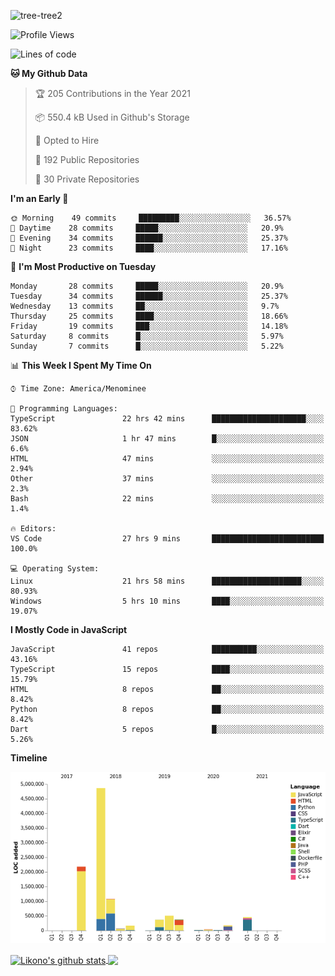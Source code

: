 ![tree-tree2](https://user-images.githubusercontent.com/15727947/99866266-688a6380-2b75-11eb-958b-273006b198d8.jpg)


<!--START_SECTION:waka-->
![Profile Views](http://img.shields.io/badge/Profile%20Views-0-blue)

![Lines of code](https://img.shields.io/badge/From%20Hello%20World%20I%27ve%20Written-10.3%20million%20lines%20of%20code-blue)

**🐱 My Github Data** 

> 🏆 205 Contributions in the Year 2021
 > 
> 📦 550.4 kB Used in Github's Storage 
 > 
> 💼 Opted to Hire
 > 
> 📜 192 Public Repositories 
 > 
> 🔑 30 Private Repositories  
 > 
**I'm an Early 🐤** 

```text
🌞 Morning    49 commits     █████████░░░░░░░░░░░░░░░░   36.57% 
🌆 Daytime    28 commits     █████░░░░░░░░░░░░░░░░░░░░   20.9% 
🌃 Evening    34 commits     ██████░░░░░░░░░░░░░░░░░░░   25.37% 
🌙 Night      23 commits     ████░░░░░░░░░░░░░░░░░░░░░   17.16%

```
📅 **I'm Most Productive on Tuesday** 

```text
Monday       28 commits     █████░░░░░░░░░░░░░░░░░░░░   20.9% 
Tuesday      34 commits     ██████░░░░░░░░░░░░░░░░░░░   25.37% 
Wednesday    13 commits     ██░░░░░░░░░░░░░░░░░░░░░░░   9.7% 
Thursday     25 commits     ████░░░░░░░░░░░░░░░░░░░░░   18.66% 
Friday       19 commits     ███░░░░░░░░░░░░░░░░░░░░░░   14.18% 
Saturday     8 commits      █░░░░░░░░░░░░░░░░░░░░░░░░   5.97% 
Sunday       7 commits      █░░░░░░░░░░░░░░░░░░░░░░░░   5.22%

```


📊 **This Week I Spent My Time On** 

```text
⌚︎ Time Zone: America/Menominee

💬 Programming Languages: 
TypeScript               22 hrs 42 mins      █████████████████████░░░░   83.62% 
JSON                     1 hr 47 mins        █░░░░░░░░░░░░░░░░░░░░░░░░   6.6% 
HTML                     47 mins             ░░░░░░░░░░░░░░░░░░░░░░░░░   2.94% 
Other                    37 mins             ░░░░░░░░░░░░░░░░░░░░░░░░░   2.3% 
Bash                     22 mins             ░░░░░░░░░░░░░░░░░░░░░░░░░   1.4%

🔥 Editors: 
VS Code                  27 hrs 9 mins       █████████████████████████   100.0%

💻 Operating System: 
Linux                    21 hrs 58 mins      ████████████████████░░░░░   80.93% 
Windows                  5 hrs 10 mins       ████░░░░░░░░░░░░░░░░░░░░░   19.07%

```

**I Mostly Code in JavaScript** 

```text
JavaScript               41 repos            ██████████░░░░░░░░░░░░░░░   43.16% 
TypeScript               15 repos            ████░░░░░░░░░░░░░░░░░░░░░   15.79% 
HTML                     8 repos             ██░░░░░░░░░░░░░░░░░░░░░░░   8.42% 
Python                   8 repos             ██░░░░░░░░░░░░░░░░░░░░░░░   8.42% 
Dart                     5 repos             █░░░░░░░░░░░░░░░░░░░░░░░░   5.26%

```


**Timeline**

![Chart not found](https://raw.githubusercontent.com/ianlikono/ianlikono/main/charts/bar_graph.png) 


<!--END_SECTION:waka-->


<a href="https://github.com/ianlikono">
  <img align="center" src="https://github-readme-stats.anuraghazra1.vercel.app/api?username=ianlikono&show_icons=true&include_all_commits=true&theme=material-palenight" alt="Likono's github stats" />
</a>
<a href="https://github.com/ianlikono">
  <img align="center" src="https://github-readme-stats.anuraghazra1.vercel.app/api/top-langs/?username=ianlikono&layout=compact&theme=material-palenight" />
</a>


